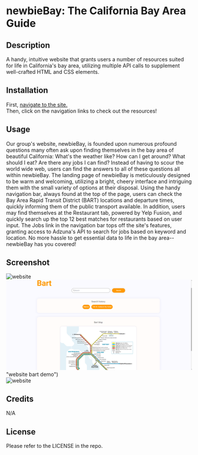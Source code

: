# newbieBay: The California Bay Area Guide

## Description

A handy, intuitive website that grants users a number of resources suited for life in California's bay area, utilizing multiple API calls to supplement  well-crafted HTML and CSS elements.

## Installation

First, [navigate to the site.](https://darxmarx.github.io/california-bay-area-guide/)
<br/>
Then, click on the navigation links to check out the resources!

## Usage

Our group's website, newbieBay, is founded upon numerous profound questions many often ask upon finding themselves in the bay area of beautiful California: What's the weather like? How can I get around? What should I eat? Are there any jobs I can find? Instead of having to scour the world wide web, users can find the answers to all of these questions all within newbieBay. The landing page of newbieBay is meticulously designed to be warm and welcoming, utilizing a bright, cheery interface and intriguing them with the small variety of options at their disposal. Using the handy navigation bar, always found at the top of the page, users can check the Bay Area Rapid Transit District (BART) locations and departure times, quickly informing them of the public transport available. In addition, users may find themselves at the Restaurant tab, powered by Yelp Fusion, and quickly search up the top 12 best matches for restaurants based on user input. The Jobs link in the navigation bar tops off the site's features, granting access to Adzuna's API to search for jobs based on keyword and location. No more hassle to get essential data to life in the bay area--newbieBay has you covered!

## Screenshot

![website](./assets/images/gif1.gif "website gif demo 1")
<br/>
![website](./assets/images/png.png) "website bart demo")
<br/>
![website](./assets/images/gif2.gif "website gif demo 2")

## Credits

N/A

## License

Please refer to the LICENSE in the repo.